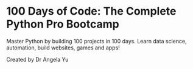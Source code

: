 # 100 Days of Code: The Complete Python Pro Bootcamp

Master Python by building 100 projects in 100 days. Learn data science, automation, build websites, games and apps!

Created by Dr Angela Yu